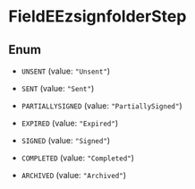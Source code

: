 

# FieldEEzsignfolderStep

## Enum


* `UNSENT` (value: `"Unsent"`)

* `SENT` (value: `"Sent"`)

* `PARTIALLYSIGNED` (value: `"PartiallySigned"`)

* `EXPIRED` (value: `"Expired"`)

* `SIGNED` (value: `"Signed"`)

* `COMPLETED` (value: `"Completed"`)

* `ARCHIVED` (value: `"Archived"`)



